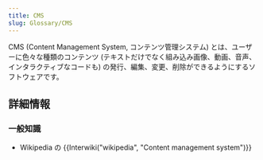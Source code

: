 ```yaml
---
title: CMS
slug: Glossary/CMS
---
```

CMS (Content Management System, コンテンツ管理システム) とは、ユーザーに色々な種類のコンテンツ (テキストだけでなく組み込み画像、動画、音声、インタラクティブなコードも) の発行、編集、変更、削除ができるようにするソフトウェアです。

## 詳細情報

### 一般知識

- Wikipedia の {{Interwiki("wikipedia", "Content management system")}}
